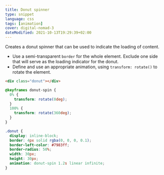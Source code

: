 ```yaml
---
title: Donut spinner
type: snippet
language: css
tags: [animation]
cover: digital-nomad-3
dateModified: 2021-10-13T19:29:39+02:00
---
```


Creates a donut spinner that can be used to indicate the loading of content.

- Use a semi-transparent `border` for the whole element. Exclude one side that will serve as the loading indicator for the donut.
- Define and use an appropriate animation, using `transform: rotate()` to rotate the element.

```html
<div class="donut"></div>
```

```css
@keyframes donut-spin {
  0% {
    transform: rotate(0deg);
  }
  100% {
    transform: rotate(360deg);
  }
}

.donut {
  display: inline-block;
  border: 4px solid rgba(0, 0, 0, 0.1);
  border-left-color: #7983ff;
  border-radius: 50%;
  width: 30px;
  height: 30px;
  animation: donut-spin 1.2s linear infinite;
}
```